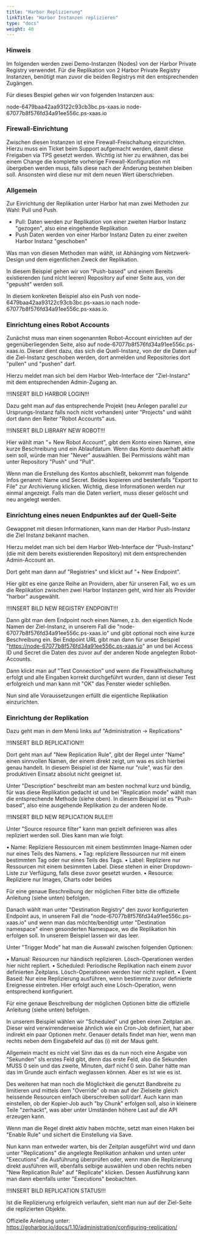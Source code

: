 ```yaml
---
title: "Harbor Replizierung"
linkTitle: "Harbor Instanzen replizieren"
type: "docs"
weight: 40
---
```


### Hinweis

Im folgenden werden zwei Demo-Instanzen (Nodes) von der Harbor Private Registry verwendet. Für die Replikation von 2 Harbor Private Registry Instanzen, benötigt man zuvor die beiden Registrys mit den entsprechenden Zugängen.

Für dieses Bespiel gehen wir von folgenden Instanzen aus:

node-6479baa42aa93122c93cb3bc.ps-xaas.io
node-67077b8f576fd34a91ee556c.ps-xaas.io

### Firewall-Einrichtung

Zwischen diesen Instanzen ist eine Firewall-Freischaltung einzurichten. Hierzu muss ein Ticket beim Support aufgemacht werden, damit diese Freigaben via TPS gesetzt werden. Wichtig ist hier zu erwähnen, das bei einem Change die komplette vorherige Firewall-Konfiguration mit übergeben werden muss, falls diese nach der Änderung bestehen bleiben soll. Ansonsten wird diese nur mit dem neuen Wert überschrieben.

### Allgemein

Zur Einrichtung der Replikation unter Harbor hat man zwei Methoden zur Wahl: Pull und Push.

- Pull: Daten werden zur Replikation von einer zweiten Harbor Instanz "gezogen", also eine eingehende Replikation
- Push  Daten werden von einer Harbor Instanz Daten zu einer zweiten Harbor Instanz "geschoben"

Was man von diesen Methoden man wählt, ist Abhänging vom Netzwerk-Design und dem eigentlichen Zweck der Replikation.

In diesem Beispiel gehen wir von "Push-based" und einem Bereits existierenden (und nicht leeren) Repository auf einer Seite aus, von der "gepusht" werden soll.

In diesem konkreten Beispiel also ein Push von node-6479baa42aa93122c93cb3bc.ps-xaas.io nach node-67077b8f576fd34a91ee556c.ps-xaas.io.

### Einrichtung eines Robot Accounts

Zunächst muss man einen sogenannten Robot-Account einrichten auf der gegenüberliegenden Seite, also auf node-67077b8f576fd34a91ee556c.ps-xaas.io. Dieser dient dazu, das sich die Quell-Instanz, von der die Daten auf die Ziel-Instanz geschoben werden, dort anmelden und Repositories dort "pullen" und "pushen" darf.

Hierzu meldet man sich bei dem Harbor Web-Interface der "Ziel-Instanz" mit dem entsprechenden Admin-Zugang an.

!!!INSERT BILD HARBOR LOGIN!!!

Dazu geht man auf das entsprechende Projekt (neu Anlegen parallel zur Ursprungs-Instanz falls noch nicht vorhanden) unter "Projects" und wählt dort dann den Reiter "Robot Accounts" aus.

!!!INSERT BILD LIBRARY NEW ROBOT!!!

Hier wählt man "+ New Robot Account", gibt dem Konto einen Namen, eine kurze Beschreibung und ein Ablaufdatum. Wenn das Konto dauerhaft aktiv sein soll, würde man hier "Never" auswählen. Bei Permissions wählt man unter Repository "Push" und "Pull".

Wenn man die Erstellung des Kontos abschließt, bekommt man folgende Infos genannt: Name und Secret. Beides kopieren und bestenfalls "Export to File" zur Archivierung klicken. Wichtig, diese Informationen werden nur einmal angezeigt. Falls man die Daten verliert, muss dieser gelöscht und neu angelegt werden.

### Einrichtung eines neuen Endpunktes auf der Quell-Seite

Gewappnet mit diesen Informationen, kann man der Harbor Push-Instanz die Ziel Instanz bekannt machen.

Hierzu meldet man sich bei dem Harbor Web-Interface der "Push-Instanz" (die mit dem bereits existierenden Repository) mit dem entsprechenden Admin-Account an.

Dort geht man dann auf "Registries" und klickt auf "+ New Endpoint".

Hier gibt es eine ganze Reihe an Providern, aber für unseren Fall, wo es um die Replikation zwischen zwei Harbor Instanzen geht, wird hier als Provider "harbor" ausgewählt.

!!!INSERT BILD NEW REGISTRY ENDPOINT!!!

Dann gibt man dem Endpoint noch einen Namen, z.b. den eigentlich Node Namen der Ziel-Instanz, in unserem Fall die "node-67077b8f576fd34a91ee556c.ps-xaas.io" und gibt optional noch eine kurze Beschreibung ein. Bei Endpoint URL gibt man dann für unser Beispiel "<https://node-67077b8f576fd34a91ee556c.ps-xaas.io>" an und bei Access ID und Secret die Daten des zuvor auf der anderen Node angelegten Robot-Accounts.

Dann klickt man auf "Test Connection" und wenn die Firewallfreischaltung erfolgt und alle Eingaben korrekt durchgeführt wurden, dann ist dieser Test erfolgreich und man kann mit "OK" das Fenster wieder schließen.

Nun sind alle Voraussetzungen erfüllt die eigentliche Replikation einzurichten.

### Einrichtung der Replikation

Dazu geht man in dem Menü links auf "Administration -> Replications"

!!!INSERT BILD REPLICATION!!!

Dort geht man auf "New Replication Rule", gibt der Regel unter "Name" einen sinnvollen Namen, der einem direkt zeigt, um was es sich hierbei genau handelt. In diesem Beispiel ist der Name nur "rule", was für den produktiven Einsatz absolut nicht geeignet ist.

Unter "Description" beschreibt man am besten nochmal kurz und bündig, für was diese Replikation gedacht ist und bei "Replication mode" wählt man die entsprechende Methode (siehe oben). In diesem Beispiel ist es "Push-based", also eine ausgehende Replikation zu der anderen Node.

!!!INSERT BILD NEW REPLICATION RULE!!!

Unter "Source resource filter" kann man gezielt definieren was alles repliziert werden soll. Dies kann man wie folgt:

• Name: Repliziere Ressourcen mit einem bestimmten Image-Namen oder nur eines Teils des Namens.
• Tag: repliziere Ressourcen nur mit einem bestimmten Tag oder nur eines Teils des Tags.
• Label: Repliziere nur Ressourcen mit einem besimmten Label. Diese stehen in einer Dropdown-Liste zur Verfügung, falls diese zuvor gesetzt wurden.
• Resource:  Repliziere nur Images, Charts oder beides

Für eine genaue Beschreibung der möglichen Filter bitte die offizielle Anleitung (siehe unten) befolgen.

Danach wählt man unter "Destination Registry" den zuvor konfigurierten Endpoint aus, in unserem Fall die "node-67077b8f576fd34a91ee556c.ps-xaas.io" und wenn man das möchte/benötigt unter "Destination namespace" einen gesonderten Namespace, wo die Replikation hin erfolgen soll. In unserem Beispiel lassen wir das leer.

Unter "Trigger Mode" hat man die Auswahl zwischen folgenden Optionen:

• Manual: Resourcen nur händisch replizieren. Lösch-Operationen werden hier nicht repliert.
• Scheduled: Periodische Replikation nach einem zuvor definierten Zeitplans. Lösch-Operationen werden hier nicht repliert.
• Event Based: Nur eine Replizierung ausführen, wenn bestimmte zuvor definierte Ereignesse eintreten. Hier erfolgt auch eine Lösch-Operation, wenn entsprechend konfiguriert.

Für eine genaue Beschreibung der möglichen Optionen bitte die offizielle Anleitung (siehe unten) befolgen.

In unserem Beispiel wählen wir "Scheduled" und geben einen Zeitplan an. Dieser wird verwirrenderweise ähnlich wie ein Cron-Job definiert, hat aber indirekt ein paar Optionen mehr. Genauer details findet man hier, wenn man rechts neben dem Eingabefeld auf das (i) mit der Maus geht.

Allgemein macht es nicht viel Sinn das es da nun noch eine Angabe von "Sekunden" sls erstes Feld gibt, denn das erste Feld, also die Sekunden MUSS 0 sein und das zweite, Minuten, darf nicht 0 sein. Daher hätte man das im Grunde auch einfach weglassen können. Aber es ist wie es ist.

Des weiteren hat man noch die Möglichkeit die genutzt Bandbreite zu limitieren und mittels dem "Override" ob man auf der Zielseite gleich heissende Resourcen einfach überschreiben soll/darf. Auch kann man einstellen, ob der Kopier-Job auch "by Chunk" erfolgen soll, also in kleinere Teile "zerhackt", was aber unter Umständen höhere Last auf die API erzeugen kann.

Wenn man die Regel direkt aktiv haben möchte, setzt man einen Haken bei "Enable Rule" und sichert die Einstellung via Save.

Nun kann man entweder warten, bis der Zeitplan ausgeführt wird und dann unter "Replications" die angelegte Replikation anhaken und unten unter "Executions" die Ausführung überprüfen oder, wenn man die Replizierung direkt ausführen will,  ebenfalls selbige auswählen und oben rechts neben "New Replication Rule" auf "Replicate" klicken. Dessen Ausführung kann man dann ebenfalls unter "Executions" beobachten.

!!!INSERT BILD REPLICATION STATUS!!!

Ist die Replizierung erfolgreich verlaufen, sieht man nun auf der Ziel-Seite die replizierten Objekte.

Offizielle Anleitung unter: <https://goharbor.io/docs/1.10/administration/configuring-replication/>
